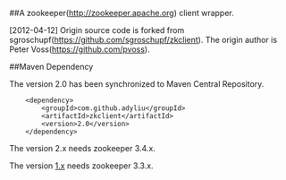 
##A zookeeper(http://zookeeper.apache.org) client wrapper.

[2012-04-12]
    Origin source code is forked from sgroschupf(https://github.com/sgroschupf/zkclient).
    The origin author is Peter Voss(https://github.com/pvoss).

##Maven Dependency

The version 2.0 has been synchronized to Maven Central Repository.

        <dependency>
            <groupId>com.github.adyliu</groupId>
            <artifactId>zkclient</artifactId>
            <version>2.0</version>
        </dependency>

The version 2.x needs zookeeper 3.4.x.

The version [1.x](https://github.com/adyliu/zkclient) needs zookeeper 3.3.x.
